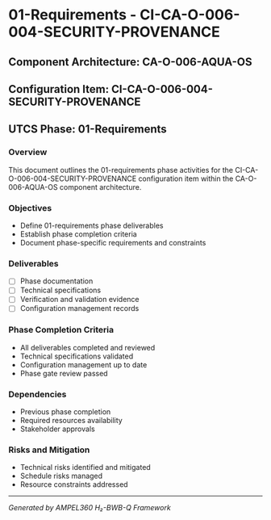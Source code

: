 # 01-Requirements - CI-CA-O-006-004-SECURITY-PROVENANCE

## Component Architecture: CA-O-006-AQUA-OS
## Configuration Item: CI-CA-O-006-004-SECURITY-PROVENANCE
## UTCS Phase: 01-Requirements

### Overview
This document outlines the 01-requirements phase activities for the CI-CA-O-006-004-SECURITY-PROVENANCE configuration item within the CA-O-006-AQUA-OS component architecture.

### Objectives
- Define 01-requirements phase deliverables
- Establish phase completion criteria
- Document phase-specific requirements and constraints

### Deliverables
- [ ] Phase documentation
- [ ] Technical specifications
- [ ] Verification and validation evidence
- [ ] Configuration management records

### Phase Completion Criteria
- All deliverables completed and reviewed
- Technical specifications validated
- Configuration management up to date
- Phase gate review passed

### Dependencies
- Previous phase completion
- Required resources availability
- Stakeholder approvals

### Risks and Mitigation
- Technical risks identified and mitigated
- Schedule risks managed
- Resource constraints addressed

---
*Generated by AMPEL360 H₂-BWB-Q Framework*
